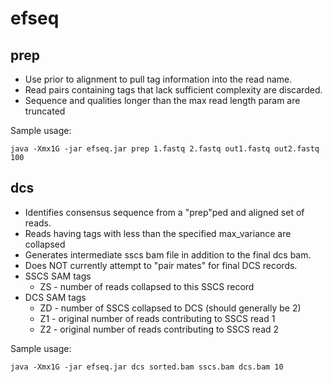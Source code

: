 efseq
=====
prep 
----
* Use prior to alignment to pull tag information into the read name.  
* Read pairs containing tags that lack sufficient complexity are discarded.
* Sequence and qualities longer than the max read length param are truncated

Sample usage:

```java -Xmx1G -jar efseq.jar prep 1.fastq 2.fastq out1.fastq out2.fastq 100```


dcs
---
* Identifies consensus sequence from a "prep"ped and aligned set of reads.
* Reads having tags with less than the specified max_variance are collapsed
* Generates intermediate sscs bam file in addition to the final dcs bam.
* Does NOT currently attempt to "pair mates" for final DCS records.
* SSCS SAM tags
	* ZS - number of reads collapsed to this SSCS record
* DCS SAM tags
	* ZD - number of SSCS collapsed to DCS (should generally be 2)
	* Z1 - original number of reads contributing to SSCS read 1
	* Z2 - original number of reads contributing to SSCS read 2

Sample usage:

```java -Xmx1G -jar efseq.jar dcs sorted.bam sscs.bam dcs.bam 10```